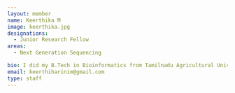 ```yaml
---
layout: member
name: Keerthika M 
image: keerthika.jpg
designations: 
  - Junior Research Fellow
areas:
  - Next Generation Sequencing

bio: I did my B.Tech in Bioinformatics from Tamilnadu Agricultural University and M.Tech in Computational Biology from Anna University. I'm currently working as a JRF under Dr. Karthik Raman.My work focuses on developing computational pipeline for identifying the context of key mutations in cancer genomics. 
email: keerthiharinim@gmail.com
type: staff
---
```

